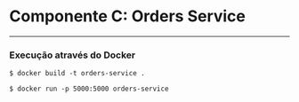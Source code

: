 # Componente C: Orders Service

---
### Execução através do Docker

```
$ docker build -t orders-service .
```

```
$ docker run -p 5000:5000 orders-service
```